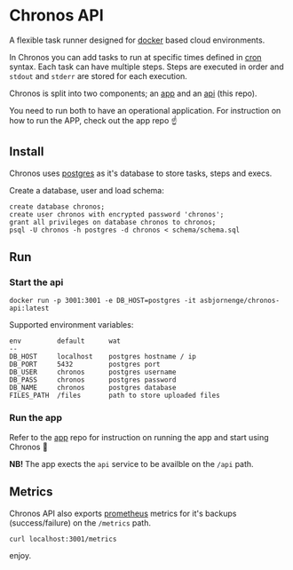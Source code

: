 # Chronos API

A flexible task runner designed for [docker](https://www.docker.com/) based cloud environments.

In Chronos you can add tasks to run at specific times defined in [cron](https://en.wikipedia.org/wiki/Cron) syntax. Each task can have multiple steps. Steps are executed in order and `stdout` and `stderr` are stored for each execution. 

Chronos is split into two components; an [app](https://github.com/asbjornenge/chronos-app) and an [api](https://github.com/asbjornenge/chronos-api) (this repo).

You need to run both to have an operational application. For instruction on how to run the APP, check out the app repo :point_up:

## Install

Chronos uses [postgres](https://www.postgresql.org/) as it's database to store tasks, steps and execs.

Create a database, user and load schema:

```
create database chronos;
create user chronos with encrypted password 'chronos';
grant all privileges on database chronos to chronos;
psql -U chronos -h postgres -d chronos < schema/schema.sql
```

## Run

### Start the api

```
docker run -p 3001:3001 -e DB_HOST=postgres -it asbjornenge/chronos-api:latest 
```

Supported environment variables:

```
env         default      wat
--
DB_HOST     localhost    postgres hostname / ip
DB_PORT     5432         postgres port
DB_USER     chronos      postgres username
DB_PASS     chronos      postgres password
DB_NAME     chronos      postgres database
FILES_PATH  /files       path to store uploaded files
```

### Run the app

Refer to the [app](https://github.com/asbjornenge/chronos-app) repo for instruction on running the app and start using Chronos :tada:

**NB!** The app exects the `api` service to be availble on the `/api` path.

## Metrics

Chronos API also exports [prometheus](https://prometheus.io/) metrics for it's backups (success/failure) on the `/metrics` path.

```
curl localhost:3001/metrics
```

enjoy. 
